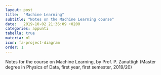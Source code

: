 ```yaml
---
layout: post
title:  "Machine Learning"
subtitle: "Notes on the Machine Learning course"
date:   2019-10-02 21:36:09 +0200
categories: appunti
tabella: true
materia: ml
icon: fa-project-diagram
order: 1
---
```


Notes for the course on Machine Learning, by Prof. P. Zanuttigh (Master degree in Physics of Data, first year, first semester, 2019/20)